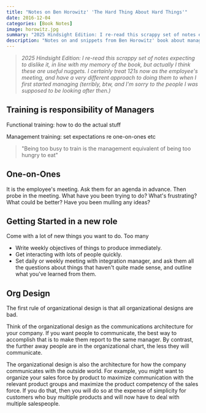 ```yaml
---
title: "Notes on Ben Horowitz' 'The Hard Thing About Hard Things'"
date: 2016-12-04
categories: [Book Notes]
image: horowitz.jpg
summary: "2025 Hindsight Edition: I re-read this scrappy set of notes expecting to dislike it, in line with my memory of the book, but actually I think these are useful nuggets. I certainly treat 121s now as the employee's meeting, and have a very different approach to doing them to when I first started managing (terribly, btw, and I'm sorry to the people I was supposed to be looking after then.)"
description: "Notes on and snippets from Ben Horowitz' book about management and orgs."
---
```

> _2025 Hindsight Edition: I re-read this scrappy set of notes expecting to dislike it, in line with my memory of the book, but actually I think these are useful nuggets. I certainly treat 121s now as the employee's meeting, and have a very different approach to doing them to when I first started managing (terribly, btw, and I'm sorry to the people I was supposed to be looking after then.)_

## Training is responsibility of Managers

Functional training: how to do the actual stuff

Management training: set expectations re one-on-ones etc

> "Being too busy to train is the management equivalent of being too hungry to eat"

## One-on-Ones
It is the employee's meeting. Ask them for an agenda in advance. Then probe in the meeting. What have you been trying to do? What's frustrating? What could be better? Have you been mulling any ideas?

## Getting Started in a new role
Come with a lot of new things you want to do. Too many
- Write weekly objectives of things to produce immediately.
- Get interacting with lots of people quickly.
- Set daily or weekly meeting with integration manager, and ask them all the questions about things that haven't quite made sense, and outline what you've learned from them.

## Org Design
The first rule of organizational design is that all organizational designs are bad.

Think of the organizational design as the communications architecture for your company. If you want people to communicate, the best way to accomplish that is to make them report to the same manager. By contrast, the further away people are in the organizational chart, the less they will communicate.


The organizational design is also the architecture for how the company communicates with the outside world. For example, you might want to organize your sales force by product to maximize communication with the relevant product groups and maximize the product competency of the sales force. If you do that, then you will do so at the expense of simplicity for customers who buy multiple products and will now have to deal with multiple salespeople.
